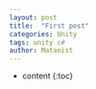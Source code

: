```yaml
---
layout: post
title:  "First post"
categories: Unity
tags: unity c#
author: Matanist
---
```


* content
{:toc}

